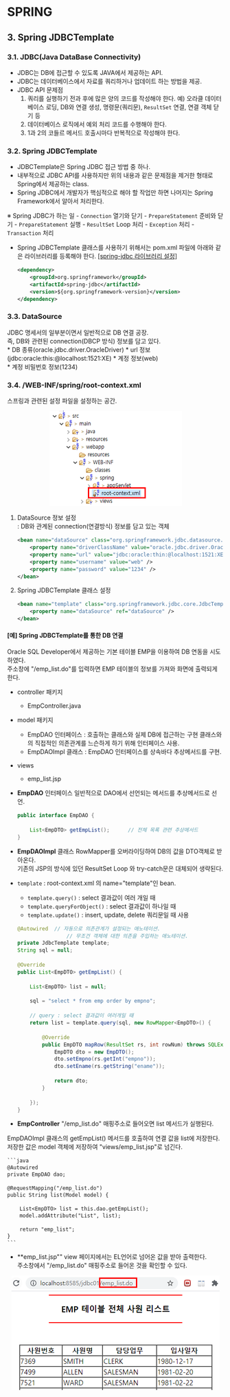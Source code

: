 # SPRING

## 3. Spring JDBCTemplate
### 3.1. JDBC(Java DataBase Connectivity)
- JDBC는 DB에 접근할 수 있도록 JAVA에서 제공하는 API.
- JDBC는 데이터베이스에서 자료를 쿼리하거나 업데이트 하는 방법을 제공.
- JDBC API 문제점
	1. 쿼리를 실행하기 전과 후에 많은 양의 코드를 작성해야 한다.
		예) 오라클 데이터베이스 로딩, DB와 연결 생성, 명령문(쿼리문), `ResultSet` 연결, 연결 객체 닫기 등
	2. 데이터베이스 로직에서 예외 처리 코드를 수행해야 한다.
	3. 1과 2의 코들르 메서드 호출시마다 반복적으로 작성해야 한다.      
     

### 3.2. Spring JDBCTemplate
- JDBCTemplate은 Spring JDBC 접근 방법 중 하나.
- 내부적으로 JDBC API를 사용하지만 위의 내용과 같은 문제점을 제거한 형태로 Spring에서 제공하는 class.
- Spring JDBC에서 개발자가 핵심적으로 해야 할 작업만 하면 나머지는 Spring Framework에서 알아서 처리한다.


※ Spring JDBC가 하는 일
	- `Connection` 열기와 닫기
	- `PrepareStatement` 준비와 닫기
	- `PrepareStatement` 실행
	- `ResultSet` Loop 처리
	- `Exception` 처리
	- `Transaction` 처리
	
* Spring JDBCTemplate 클래스를 사용하기 위해서는 pom.xml 파일에 아래와 같은 라이브러리를 등록해야 한다. <a href="https://github.com/csooy38/github/blob/main/Annotation.md">[spring-jdbc 라이브러리 설정]</a>

	```xml
	<dependency>
		<groupId>org.springframework</groupId>
		<artifactId>spring-jdbc</artifactId>
		<version>${org.springframework-version}</version>
	</dependency>
	```
	

### 3.3. DataSource
JDBC 명세서의 일부분이면서 일반적으로 DB 연결 공장.    
즉, DB와 관련된 connection(DBCP 방식) 정보를 담고 있다.    
	* DB 종류(oracle.jdbc.driver.OracleDriver)
	* url 정보(jdbc:oracle:this:@localhost:1521:XE)
	* 계정 정보(web)	
	* 계정 비밀번호 정보(1234)
	
	
### 3.4. /WEB-INF/spring/root-context.xml
스프링과 관련된 설정 파일을 설정하는 공간.   

<p align="center"><img src="./images/210623/05.png"></p>

1. DataSource 정보 설정    
: DB와 관계된 connection(연결방식) 정보를 담고 있는 객체  

	```xml
	<bean name="dataSource" class="org.springframework.jdbc.datasource.DriverManagerDataSource">
		<property name="driverClassName" value="oracle.jdbc.driver.OracleDriver" />
		<property name="url" value="jdbc:oracle:thin:@localhost:1521:XE" />
		<property name="username" value="web" />
		<property name="password" value="1234" />
	</bean>
	```

2. Spring JDBCTemplate 클래스 설정    

	```xml
	<bean name="template" class="org.springframework.jdbc.core.JdbcTemplate">
		<property name="dataSource" ref="dataSource" />
	</bean>
	```

#### [예] Spring JDBCTemplate를 통한 DB 연결 
Oracle SQL Developer에서 제공하는 기본 테이블 EMP을 이용하여 DB 연동을 시도하였다.  
주소창에 "/emp_list.do"를 입력하면 EMP 테이블의 정보를 가져와 화면에 출력되게 한다.   

* controller 패키지
	- EmpController.java 
* model 패키지
	- EmpDAO 인터페이스 : 호출하는 클래스와 실제 DB에 접근하는 구현 클래스와의  직접적인 의존관계를 느슨하게 하기 위해 인터페이스 사용.    
	- EmpDAOImpl 클래스 : EmpDAO 인터페이스를 상속바다 추상메서드를 구현.
* views
	- emp_list.jsp


* **EmpDAO** 인터페이스
일반적으로 DAO에서 선언되는 메서드를 추상메서드로 선언. 

	```java
	public interface EmpDAO {

		List<EmpDTO> getEmpList();	 	// 전체 목록 관련 추상메서드
	}
	```


* **EmpDAOImpl** 클래스
RowMapper<EmpDTO>를 오버라이딩하여 DB의 값을 DTO객체로 받아온다.  
기존의 JSP의 방식에 있던 ResultSet Loop 와 try-catch문은 대체되어 생략된다.  

- `template` : root-context.xml 의 name="template"인 bean.
	- `template.query()` : select 결과값이 여러 개일 때 
	- `template.queryForObject()` : select 결과값이 하나일 때
	- `template.update()` : insert, update, delete 쿼리문일 때 사용

	```java
	@Autowired	// 자동으로 의존관계가 설정되는 애노테이션.
					// 무조건 객체에 대한 의존을 주입하는 애노테이션.
	private JdbcTemplate template;
	String sql = null;

	@Override
	public List<EmpDTO> getEmpList() {

		List<EmpDTO> list = null;

		sql = "select * from emp order by empno";

		// query : select 결과값이 여러개일 때 
		return list = template.query(sql, new RowMapper<EmpDTO>() {

			@Override
			public EmpDTO mapRow(ResultSet rs, int rowNum) throws SQLException {
				EmpDTO dto = new EmpDTO();
				dto.setEmpno(rs.getInt("empno"));
				dto.setEname(rs.getString("ename"));

				return dto;
			}

		});
	}
	```


* **EmpController**
"/emp_list.do" 매핑주소로 들어오면 list 메서드가 실행된다.  

EmpDAOImpl 클래스의 getEmpList() 메서드를 호출하여 연결 값을 list에 저장한다.  
저장한 값은 model 객체에 저장하여 "views/emp_list.jsp"로 넘긴다.  

	```java
	@Autowired
	private EmpDAO dao;

	@RequestMapping("/emp_list.do")
	public String list(Model model) {

		List<EmpDTO> list = this.dao.getEmpList();
		model.addAttribute("List", list);

		return "emp_list";
	}
	```

* **emp_list.jsp""
view 페이지에서는 EL언어로 넘어온 값을 받아 출력한다.  
주소창에서 "/emp_list.do" 매핑주소로 들어온 것을 확인할 수 있다. 

<p align="center"><img src="./images/210624/01.png"></p>




